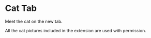 # Cat Tab

Meet the cat on the new tab.

All the cat pictures included in the extension are used with permission.
